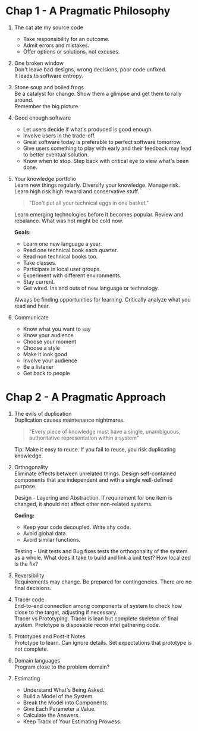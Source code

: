 # Chap 1 - A Pragmatic Philosophy

1. The cat ate my source code
    * Take responsibility for an outcome.
    * Admit errors and mistakes.
    * Offer options or solutions, not excuses.

2. One broken window   
    Don't leave bad designs, wrong decisions, poor code unfixed.   
    It leads to software entropy.

3. Stone soup and boiled frogs   
    Be a catalyst for change. Show them a glimpse and get them to rally around.   
    Remember the big picture.

4. Good enough software
    * Let users decide if what's produced is good enough.
    * Involve users in the trade-off.
    * Great software today is preferable to perfect software tomorrow.
    * Give users something to play with early and their feedback may lead to better eventual solution.
    * Know when to stop. Step back with critical eye to view what's been done.

5. Your knowledge portfolio   
    Learn new things regularly.
    Diversify your knowledge.
    Manage risk. Learn high risk high reward and conservative stuff.

    > "Don't put all your technical eggs in one basket."

    Learn emerging technologies before it becomes popular.
    Review and rebalance. What was hot might be cold now.

    **Goals:**
      * Learn one new language a year.
      * Read one technical book each quarter.
      * Read non technical books too.
      * Take classes.
      * Participate in local user groups.
      * Experiment with different environments.
      * Stay current.
      * Get wired. Ins and outs of new language or technology.

    Always be finding opportunities for learning.
    Critically analyze what you read and hear.

6. Communicate
    * Know what you want to say
    * Know your audience
    * Choose your moment
    * Choose a style
    * Make it look good
    * Involve your audience
    * Be a listener
    * Get back to people

# Chap 2 - A Pragmatic Approach

1. The evils of duplication   
    Duplication causes maintenance nightmares.

    > "Every piece of knowledge must have a single, unambiguous, authoritative representation within a system"

    Tip: Make it easy to reuse. If you fail to reuse, you risk duplicating knowledge.

2. Orthogonality   
    Eliminate effects between unrelated things. Design self-contained components that are independent and with a single well-defined purpose.   

    Design - Layering and Abstraction. If requirement for one item is changed, it should not affect other non-related systems.

    **Coding:**
      - Keep your code decoupled. Write shy code.
      - Avoid global data.
      - Avoid similar functions.

    Testing - Unit tests and Bug fixes tests the orthogonality of the system as a whole. What does it take to build and link a unit test? How localized is the fix?

3. Reversibility   
    Requirements may change. Be prepared for contingencies. There are no final decisions.

4. Tracer code   
    End-to-end connection among components of system to check how close to the target, adjusting if necessary.   
    Tracer vs Prototyping. Tracer is lean but complete skeleton of final system. Prototype is disposable recon intel gathering code.

5. Prototypes and Post-it Notes   
    Prototype to learn. Can ignore details. Set expectations that prototype is not complete.

6. Domain languages   
    Program close to the problem domain?

7. Estimating
    * Understand What's Being Asked.
    * Build a Model of the System.
    * Break the Model into Components.
    * Give Each Parameter a Value.
    * Calculate the Answers.
    * Keep Track of Your Estimating Prowess.
